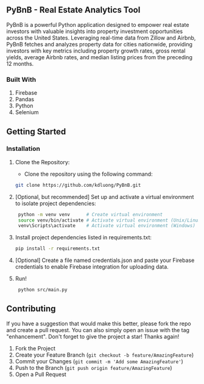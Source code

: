 ## PyBnB -  Real Estate Analytics Tool

PyBnB is a powerful Python application designed to empower real estate investors with valuable insights into property investment opportunities across the United States. Leveraging real-time data from Zillow and Airbnb, PyBnB fetches and analyzes property data for cities nationwide, providing investors with key metrics including property growth rates, gross rental yields, average Airbnb rates, and median listing prices from the preceding 12 months.

### Built With

1. Firebase
2. Pandas
3. Python
4. Selenium
   
## Getting Started

### Installation

1. Clone the Repository:
   
   * Clone the repository using the following command:
   ```sh
   git clone https://github.com/kdluong/PyBnB.git
   ```
     
2. [Optional, but recommended] Set up and activate a virtual environment to isolate project dependencies:
   
   ```sh
    python -m venv venv      # Create virtual environment
    source venv/bin/activate # Activate virtual environment (Unix/Linux)
    venv\Scripts\activate    # Activate virtual environment (Windows)
   ```
   
3. Install project dependencies listed in requirements.txt:
   
    ```sh
    pip install -r requirements.txt
    ```
    
5. [Optional] Create a file named credentials.json and paste your Firebase credentials to enable Firebase integration for uploading data.
   
6. Run! 

   ```sh
    python src/main.py
    ```
   
## Contributing

If you have a suggestion that would make this better, please fork the repo and create a pull request. You can also simply open an issue with the tag "enhancement". Don't forget to give the project a star! Thanks again!

1. Fork the Project
2. Create your Feature Branch (`git checkout -b feature/AmazingFeature`)
3. Commit your Changes (`git commit -m 'Add some AmazingFeature'`)
4. Push to the Branch (`git push origin feature/AmazingFeature`)
5. Open a Pull Request
